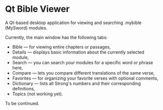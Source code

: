 # Qt Bible Viewer

A Qt-based desktop application for viewing and searching .mybible (MySword) modules.

Currently, the main window has the following tabs:

* Bible — for viewing entire chapters or passages,
* Details — displays basic information about the currently selected module,
* Search — you can search your modules for a specific word or phrase here,
* Compare — lets you compare different translations of the same verse,
* Favorites — for organizing your favorite verses with optional comments,
* Dictionary — lists all Strong's numbers and their corresponding definitions,
* Topics (not working yet).

To be continued.
